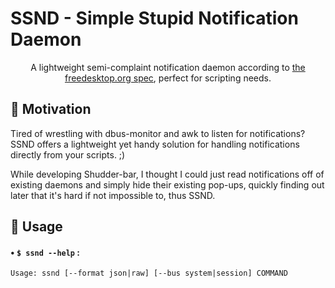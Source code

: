 # SSND - Simple Stupid Notification Daemon
<div align="center">

A lightweight semi-complaint notification daemon according to [the freedesktop.org spec](https://specifications.freedesktop.org/notification-spec/latest/protocol.html), perfect for scripting needs.

</div>


## 💬 Motivation
Tired of wrestling with dbus-monitor and awk to listen for notifications? SSND offers a lightweight yet handy solution for handling notifications directly from your scripts. ;)

While developing Shudder-bar, I thought I could just read notifications off of existing daemons and simply hide their existing pop-ups, quickly finding out later that it's hard if not impossible to, thus SSND.

## 📖 Usage

#### • `$ ssnd --help` :
`Usage: ssnd [--format json|raw] [--bus system|session] COMMAND`